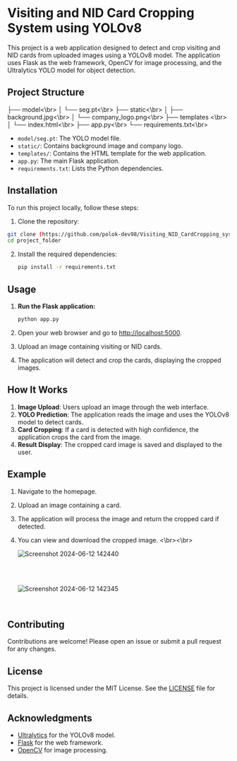 # Visiting and NID Card Cropping System using YOLOv8

This project is a web application designed to detect and crop visiting and NID cards from uploaded images using a YOLOv8 model. The application uses Flask as the web framework, OpenCV for image processing, and the Ultralytics YOLO model for object detection.

## Project Structure
├── model<\br>
│ └── seg.pt<\br>
├── static<\br>
│ ├── background.jpg<\br>
│ └── company_logo.png<\br>
├── templates <\br>
│ └── index.html<\br>
├── app.py<\br>
└── requirements.txt<\br>


- `model/seg.pt`: The YOLO model file.
- `static/`: Contains background image and company logo.
- `templates/`: Contains the HTML template for the web application.
- `app.py`: The main Flask application.
- `requirements.txt`: Lists the Python dependencies.

## Installation

To run this project locally, follow these steps:

1. Clone the repository:

```sh
git clone (https://github.com/polok-dev98/Visiting_NID_CardCropping_system_YoloV8.git)
cd project_folder
```

2. Install the required dependencies:
   ```sh
   pip install -r requirements.txt
   ```

## Usage

1. **Run the Flask application:**

    ```sh
    python app.py
    ```

2. Open your web browser and go to [http://localhost:5000](http://localhost:5000).

3. Upload an image containing visiting or NID cards.

4. The application will detect and crop the cards, displaying the cropped images.

## How It Works

1. **Image Upload**: Users upload an image through the web interface.
2. **YOLO Prediction**: The application reads the image and uses the YOLOv8 model to detect cards.
3. **Card Cropping**: If a card is detected with high confidence, the application crops the card from the image.
4. **Result Display**: The cropped card image is saved and displayed to the user.

    



## Example

1. Navigate to the homepage.

2. Upload an image containing a card.

3. The application will process the image and return the cropped card if detected.

4. You can view and download the cropped image. <\br><\br>

   ![Screenshot 2024-06-12 142440](https://github.com/polok-dev98/Visiting_NID_CardCropping_system_YoloV8/assets/104290708/9cc3f568-3eef-4088-8695-b99e63af739a)

   </br>
   </br>

   ![Screenshot 2024-06-12 142345](https://github.com/polok-dev98/Visiting_NID_CardCropping_system_YoloV8/assets/104290708/9628828d-2962-4829-acef-adec57f5b24a)

   </br>

   



## Contributing

Contributions are welcome! Please open an issue or submit a pull request for any changes.

## License

This project is licensed under the MIT License. See the [LICENSE](LICENSE) file for details.

## Acknowledgments

- [Ultralytics](https://ultralytics.com/) for the YOLOv8 model.
- [Flask](https://flask.palletsprojects.com/) for the web framework.
- [OpenCV](https://opencv.org/) for image processing.

